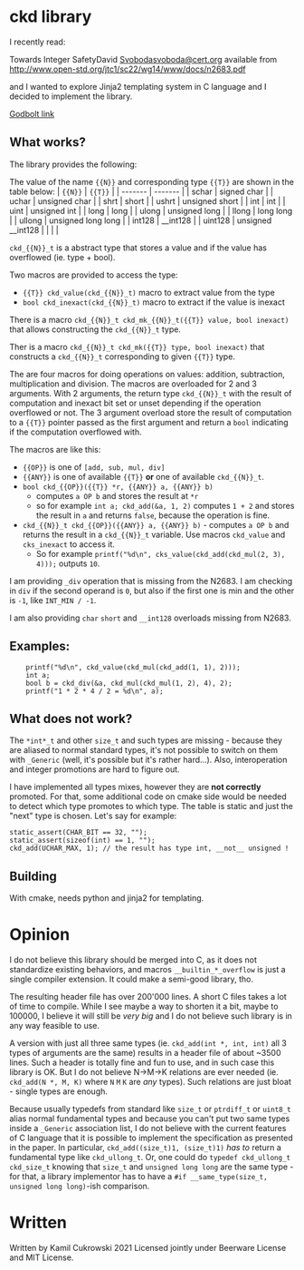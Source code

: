 # ckd library

I recently read:

Towards Integer SafetyDavid Svobodasvoboda@cert.org available from
http://www.open-std.org/jtc1/sc22/wg14/www/docs/n2683.pdf

and I wanted to explore Jinja2 templating system in C language and I
decided to implement the library.

[Godbolt link][1]

## What works?

The library provides the following:

The value of the name `{{N}}` and corresponding type `{{T}}` are shown in the table below:
| `{{N}}` | `{{T}}`            |
| ------- | -------            |
| schar   | signed char        |
| uchar   | unsigned char      |
| shrt    | short              |
| ushrt   | unsigned short     |
| int     | int                |
| uint    | unsigned int       |
| long    | long               |
| ulong   | unsigned long      |
| llong   | long long          |
| ullong  | unsigned long long |
| int128  | __int128           |
| uint128 | unsigned __int128  |
|         |                    |

`ckd_{{N}}_t` is a abstract type that stores a value and if the value
has overflowed (ie. type + bool).

Two macros are provided to access the type:
  - `{{T}} ckd_value(ckd_{{N}}_t)` macro to extract value from the type
  - `bool ckd_inexact(ckd_{{N}}_t)` macro to extract if the value is inexact

There is a macro `ckd_{{N}}_t ckd_mk_{{N}}_t({{T}} value, bool inexact)`
that allows constructing the `ckd_{{N}}_t` type.

Ther is a macro `ckd_{{N}}_t ckd_mk({{T}} type, bool inexact)` that constructs
a `ckd_{{N}}_t` corresponding to given `{{T}}` type.

The are four macros for doing operations on values: addition, subtraction,
multiplication and division. The macros are overloaded for 2 and 3 arguments.
With 2 arguments, the return type `ckd_{{N}}_t` with the result of computation
and inexact bit set or unset depending if the operation overflowed or not.
The 3 argument overload store the result of computation to a `{{T}}` pointer
passed as the first argument and return a `bool` indicating if the computation
overflowed with.

The macros are like this:
  - `{{OP}}` is one of `[add, sub, mul, div]`
  - `{{ANY}}` is one of available `{{T}}` __or__ one of available `ckd_{{N}}_t`.
  - `bool ckd_{{OP}}({{T}} *r, {{ANY}} a, {{ANY}} b)`
    - computes `a OP b` and stores the result at `*r`
    - so for example `int a; ckd_add(&a, 1, 2)` computes `1 + 2` and stores the result in `a`
      and returns `false`, because the operation is fine.
  - `ckd_{{N}}_t ckd_{{OP}}({{ANY}} a, {{ANY}} b)` - computes `a OP b` and returns the result
    in a `ckd_{{N}}_t` variable. Use macros `ckd_value` and `cks_inexact` to access it.
    - So for example `printf("%d\n", cks_value(ckd_add(ckd_mul(2, 3), 4)));` outputs `10`.

I am providing `_div` operation that is missing from the N2683. I am checking in `div` 
if the second operand is `0`, but also if the first one is min and the other is `-1`,
like `INT_MIN / -1`.

I am also providing `char` `short` and `__int128` overloads missing from N2683.

## Examples:

```
    printf("%d\n", ckd_value(ckd_mul(ckd_add(1, 1), 2)));
    int a;
    bool b = ckd_div(&a, ckd_mul(ckd_mul(1, 2), 4), 2);
    printf("1 * 2 * 4 / 2 = %d\n", a);
```

## What does not work?

The `*int*_t` and other `size_t` and such types are missing - because
they are aliased to normal standard types, it's not possible to switch on
them with `_Generic` (well, it's possible but it's rather hard...). Also,
interoperation and integer promotions are hard to figure out.

I have implemented all types mixes, however they are __not correctly__ promoted.
For that, some additional code on cmake side would be needed to
detect which type promotes to which type. The table is static and just the "next"
type is chosen. Let's say for example:

```
static_assert(CHAR_BIT == 32, "");
static_assert(sizeof(int) == 1, "");
ckd_add(UCHAR_MAX, 1); // the result has type int, __not__ unsigned !
```

## Building

With cmake, needs python and jinja2 for templating.

# Opinion 

I do not believe this library should be merged into C, as it does not
standardize existing behaviors, and macros `__builtin_*_overflow` is
just a single compiler extension. It could make a semi-good library, tho.

The resulting header file has over 200'000 lines. A short C files takes a
lot of time to compile. While I see maybe a way to shorten it a bit, maybe to 100000,
I believe it will still be _very big_ and I do not believe such library is
in any way feasible to use.

A version with just all three same types (ie. `ckd_add(int *, int, int)`
all 3 types of arguments are the same) results in a header file of about ~3500 lines.
Such a header is totally fine and fun to use, and in such case this library is OK. But I do not
believe N->M->K relations are ever needed (ie. `ckd_add(N *, M, K)` where `N`
`M` `K` are _any_ types). Such relations are just bloat - single types
are enough.

Because usually typedefs from standard like `size_t` or `ptrdiff_t` or `uint8_t` 
alias normal fundamental types and because you can't put two same types
inside a `_Generic` association list, I do not believe with the current
features of C language that it is possible to implement the specification
as presented in the paper. In particular, `ckd_add((size_t)1, (size_t)1)`
_has to_ return a fundamental type like `ckd_ullong_t`. Or, one could do
`typedef ckd_ullong_t ckd_size_t` knowing that `size_t` and `unsigned long long`
are the same type - for that, a library implementor has to have a
`#if __same_type(size_t, unsigned long long)`-ish comparison.

# Written

Written by Kamil Cukrowski 2021
Licensed jointly under Beerware License and MIT License.


[1]: https://ce.karta.dyzio.pl/#g:!((g:!((g:!((g:!((h:codeEditor,i:(fontScale:14,fontUsePx:'0',j:1,lang:___c,selection:(endColumn:1,endLineNumber:10,positionColumn:1,positionLineNumber:10,selectionStartColumn:1,selectionStartLineNumber:10,startColumn:1,startLineNumber:10),source:'%23include+%3Cckdint_small.h%3E%0A%23include+%3Cstdio.h%3E%0A%0Aint+main()+%7B%0A++++printf(%22%25d%5Cn%22,+ckd_value(ckd_mul(ckd_add(1,+1),+2)))%3B%0A++++int+a%3B%0A++++bool+b+%3D+ckd_div(%26a,+ckd_mul(ckd_mul(1,+2),+4),+2)%3B%0A++++printf(%221+*+2+*+4+/+2+%3D+%25d%5Cn%22,+a)%3B%0A%7D%0A'),l:'5',n:'0',o:'C+source+%231',t:'0')),k:50,l:'4',n:'0',o:'',s:0,t:'0'),(g:!((h:compiler,i:(compiler:gdefault,filters:(b:'0',binary:'1',commentOnly:'0',demangle:'0',directives:'0',execute:'0',intel:'0',libraryCode:'0',trim:'1'),fontScale:14,fontUsePx:'0',j:1,lang:___c,libs:!(),options:'-O',selection:(endColumn:1,endLineNumber:1,positionColumn:1,positionLineNumber:1,selectionStartColumn:1,selectionStartLineNumber:1,startColumn:1,startLineNumber:1),source:1),l:'5',n:'0',o:'gcc+default+(10)+(Editor+%231,+Compiler+%231)+C',t:'0')),k:50,l:'4',n:'0',o:'',s:0,t:'0')),l:'2',m:50,n:'0',o:'',t:'0'),(g:!((h:output,i:(compiler:1,editor:1,fontScale:14,fontUsePx:'0',wrap:'1'),l:'5',n:'0',o:'%231+with+gcc+default+(10)',t:'0')),header:(),l:'4',m:50,n:'0',o:'',s:0,t:'0')),l:'3',n:'0',o:'',t:'0')),version:4
